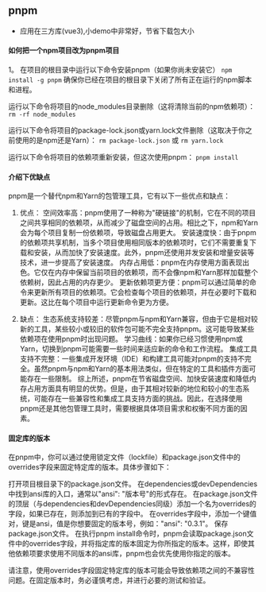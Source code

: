 ## pnpm
* 应用在三方库(vue3),小demo中非常好，节省下载包大小


#### 如何把一个npm项目改为pnpm项目
1。 在项目的根目录中运行以下命令安装pnpm（如果你尚未安装它）
`npm install -g pnpm`
确保你已经在项目的根目录下关闭了所有正在运行的npm脚本和进程。

运行以下命令将项目的node_modules目录删除（这将清除当前的npm依赖项）：
`rm -rf node_modules`

运行以下命令将项目的package-lock.json或yarn.lock文件删除（这取决于你之前使用的是npm还是Yarn）：
`rm package-lock.json` 或 `rm yarn.lock`

运行以下命令将项目的依赖项重新安装，但这次使用pnpm：
`pnpm install`

#### 介绍下优缺点
pnpm是一个替代npm和Yarn的包管理工具，它有以下一些优点和缺点：
1. 优点：
空间效率高：pnpm使用了一种称为"硬链接"的机制，它在不同的项目之间共享相同的依赖项，从而减少了磁盘空间的占用。相比之下，npm和Yarn会为每个项目复制一份依赖项，导致磁盘占用更大。
安装速度快：由于pnpm的依赖项共享机制，当多个项目使用相同版本的依赖项时，它们不需要重复下载和安装，从而加快了安装速度。此外，pnpm还使用并发安装和增量安装等技术，进一步提高了安装速度。
内存占用低：pnpm在内存使用方面表现出色。它仅在内存中保留当前项目的依赖项，而不会像npm和Yarn那样加载整个依赖树，因此占用的内存更少。
更新依赖项更方便：pnpm可以通过简单的命令来更新所有项目的依赖项。它会检查每个项目的依赖项，并在必要时下载和更新。这比在每个项目中运行更新命令更为方便。

2. 缺点：
生态系统支持较差：尽管pnpm与npm和Yarn兼容，但由于它是相对较新的工具，某些较小或较旧的软件包可能不完全支持pnpm。这可能导致某些依赖项在使用pnpm时出现问题。
学习曲线：如果你已经习惯使用npm或Yarn，切换到pnpm可能需要一些时间来适应新的命令和工作流程。
集成工具支持不完整：一些集成开发环境（IDE）和构建工具可能对pnpm的支持不完全。虽然pnpm与npm和Yarn的基本用法类似，但在特定的工具和插件方面可能存在一些限制。
综上所述，pnpm在节省磁盘空间、加快安装速度和降低内存占用方面具有明显的优势。但是，由于其相对较新的地位和较小的生态系统，可能存在一些兼容性和集成工具支持方面的挑战。因此，在选择使用pnpm还是其他包管理工具时，需要根据具体项目需求和权衡不同方面的因素。


####  固定库的版本
在pnpm中，你可以通过使用锁定文件（lockfile）和package.json文件中的overrides字段来固定特定库的版本。具体步骤如下：

打开项目根目录下的package.json文件。
在dependencies或devDependencies中找到ansi库的入口，通常以"ansi": "版本号"的形式存在。
在package.json文件的顶层（与dependencies和devDependencies同级）添加一个名为overrides的字段，如果已存在，则添加到已有的字段中。
在overrides字段中，添加一个键值对，键是ansi，值是你想要固定的版本号，例如："ansi": "0.3.1"。
保存package.json文件。
在执行pnpm install命令时，pnpm会读取package.json文件中的overrides字段，并将指定库的版本固定为你所指定的版本。这样，即使其他依赖项要求使用不同版本的ansi库，pnpm也会优先使用你指定的版本。

请注意，使用overrides字段固定特定库的版本可能会导致依赖项之间的不兼容性问题。在固定版本时，务必谨慎考虑，并进行必要的测试和验证。







